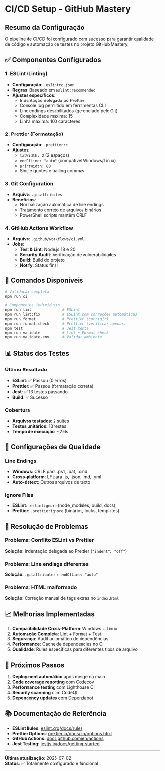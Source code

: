 # CI/CD Setup - GitHub Mastery

## Resumo da Configuração

O pipeline de CI/CD foi configurado com sucesso para garantir qualidade de código e automação de testes no projeto GitHub Mastery.

## ✅ Componentes Configurados

### 1. ESLint (Linting)
- **Configuração**: `.eslintrc.json`
- **Regras**: Baseado em `eslint:recommended`
- **Ajustes específicos**:
  - Indentação delegada ao Prettier
  - Console.log permitido em ferramentas CLI
  - Line endings desabilitados (gerenciado pelo Git)
  - Complexidade máxima: 15
  - Linha máxima: 100 caracteres

### 2. Prettier (Formatação)
- **Configuração**: `.prettierrc`
- **Ajustes**:
  - `tabWidth: 2` (2 espaços)
  - `endOfLine: "auto"` (compatível Windows/Linux)
  - `printWidth: 88`
  - Single quotes e trailing commas

### 3. Git Configuration
- **Arquivo**: `.gitattributes`
- **Benefícios**:
  - Normalização automática de line endings
  - Tratamento correto de arquivos binários
  - PowerShell scripts mantêm CRLF

### 4. GitHub Actions Workflow
- **Arquivo**: `.github/workflows/ci.yml`
- **Jobs**:
  - **Test & Lint**: Node.js 18 e 20
  - **Security Audit**: Verificação de vulnerabilidades
  - **Build**: Build do projeto
  - **Notify**: Status final

## 🚀 Comandos Disponíveis

```bash
# Validação completa
npm run ci

# Componentes individuais
npm run lint              # ESLint
npm run lint:fix          # ESLint com correções automáticas
npm run format            # Prettier (corrigir)
npm run format:check      # Prettier (verificar apenas)
npm test                  # Jest tests
npm run validate          # Lint + Format check
npm run validate-env      # Validar ambiente
```

## 📊 Status dos Testes

### Último Resultado
- **ESLint**: ✅ Passou (0 erros)
- **Prettier**: ✅ Passou (formatação correta)
- **Jest**: ✅ 13 testes passando
- **Build**: ✅ Sucesso

### Cobertura
- **Arquivos testados**: 2 suites
- **Testes unitários**: 13 testes
- **Tempo de execução**: ~2.6s

## 🔧 Configurações de Qualidade

### Line Endings
- **Windows**: CRLF para .ps1, .bat, .cmd
- **Cross-platform**: LF para .js, .json, .md, .yml
- **Auto-detect**: Outros arquivos de texto

### Ignore Files
- **ESLint**: `.eslintignore` (node_modules, build, docs)
- **Prettier**: `.prettierignore` (binários, locks, templates)

## 🚨 Resolução de Problemas

### Problema: Conflito ESLint vs Prettier
**Solução**: Indentação delegada ao Prettier (`"indent": "off"`)

### Problema: Line endings diferentes
**Solução**: `.gitattributes` + `endOfLine: "auto"`

### Problema: HTML malformado
**Solução**: Correção manual de tags extras no `index.html`

## 📈 Melhorias Implementadas

1. **Compatibilidade Cross-Platform**: Windows + Linux
2. **Automação Completa**: Lint + Format + Test
3. **Segurança**: Audit automático de dependências
4. **Performance**: Cache de dependencies no CI
5. **Qualidade**: Rules específicas para diferentes tipos de arquivo

## 🎯 Próximos Passos

1. **Deployment automático** após merge na main
2. **Code coverage reporting** com Codecov
3. **Performance testing** com Lighthouse CI
4. **Security scanning** com CodeQL
5. **Dependency updates** com Dependabot

## 📚 Documentação de Referência

- **ESLint Rules**: [eslint.org/docs/rules](https://eslint.org/docs/rules/)
- **Prettier Options**: [prettier.io/docs/en/options.html](https://prettier.io/docs/en/options.html)
- **GitHub Actions**: [docs.github.com/en/actions](https://docs.github.com/en/actions)
- **Jest Testing**: [jestjs.io/docs/getting-started](https://jestjs.io/docs/getting-started)

---

**Última atualização**: 2025-07-02  
**Status**: ✅ Totalmente configurado e funcional

